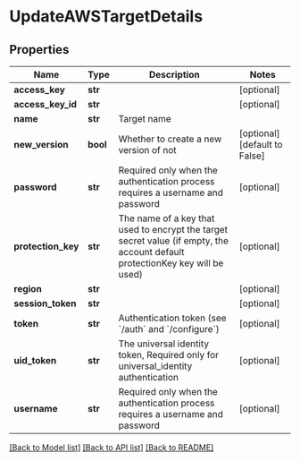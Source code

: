 # UpdateAWSTargetDetails

## Properties
Name | Type | Description | Notes
------------ | ------------- | ------------- | -------------
**access_key** | **str** |  | [optional] 
**access_key_id** | **str** |  | [optional] 
**name** | **str** | Target name | 
**new_version** | **bool** | Whether to create a new version of not | [optional] [default to False]
**password** | **str** | Required only when the authentication process requires a username and password | [optional] 
**protection_key** | **str** | The name of a key that used to encrypt the target secret value (if empty, the account default protectionKey key will be used) | [optional] 
**region** | **str** |  | [optional] 
**session_token** | **str** |  | [optional] 
**token** | **str** | Authentication token (see &#x60;/auth&#x60; and &#x60;/configure&#x60;) | [optional] 
**uid_token** | **str** | The universal identity token, Required only for universal_identity authentication | [optional] 
**username** | **str** | Required only when the authentication process requires a username and password | [optional] 

[[Back to Model list]](../README.md#documentation-for-models) [[Back to API list]](../README.md#documentation-for-api-endpoints) [[Back to README]](../README.md)


